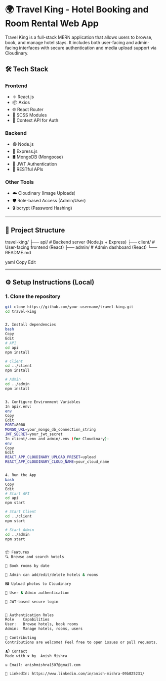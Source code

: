 # 🌍 Travel King - Hotel Booking and Room Rental Web App

Travel King is a full-stack MERN application that allows users to browse, book, and manage hotel stays. It includes both user-facing and admin-facing interfaces with secure authentication and media upload support via Cloudinary.
## 🛠️ Tech Stack

### Frontend
- ⚛️ React.js
- 📦 Axios
- 🌐 React Router
- 🎨 SCSS Modules
- 🔐 Context API for Auth

### Backend
- 🟢 Node.js
- 🚂 Express.js
- 🛢️ MongoDB (Mongoose)
- 🔐 JWT Authentication
- 🔄 RESTful APIs

### Other Tools
- ☁️ Cloudinary (Image Uploads)
- 🛡️ Role-based Access (Admin/User)
- 🔒 bcrypt (Password Hashing)

---

## 📁 Project Structure

travel-king/
├── api/ # Backend server (Node.js + Express)
├── client/ # User-facing frontend (React)
├── admin/ # Admin dashboard (React)
└── README.md

yaml
Copy
Edit

---

## ⚙️ Setup Instructions (Local)

### 1. Clone the repository

```bash
git clone https://github.com/your-username/travel-king.git
cd travel-king


2. Install dependencies
bash
Copy
Edit
# API
cd api
npm install

# Client
cd ../client
npm install

# Admin
cd ../admin
npm install


3. Configure Environment Variables
In api/.env:
env
Copy
Edit
PORT=8000
MONGO_URL=your_mongo_db_connection_string
JWT_SECRET=your_jwt_secret
In client/.env and admin/.env (for Cloudinary):
env
Copy
Edit
REACT_APP_CLOUDINARY_UPLOAD_PRESET=upload
REACT_APP_CLOUDINARY_CLOUD_NAME=your_cloud_name


4. Run the App
bash
Copy
Edit
# Start API
cd api
npm start

# Start Client
cd ../client
npm start

# Start Admin
cd ../admin
npm start


📦 Features
🔍 Browse and search hotels

🧾 Book rooms by date

🛂 Admin can add/edit/delete hotels & rooms

🖼️ Upload photos to Cloudinary

👥 User & Admin authentication

🔐 JWT-based secure login


👥 Authentication Roles
Role	Capabilities
User:	Browse hotels, book rooms
Admin:	Manage hotels, rooms, users

🤝 Contributing
Contributions are welcome! Feel free to open issues or pull requests.

📬 Contact
Made with ❤️ by  Anish Mishra

✉️ Email: anishmishra1507@gmail.com

🔗 LinkedIn: https://www.linkedin.com/in/anish-mishra-09b025231/

